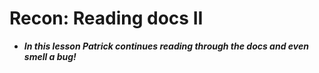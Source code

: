 # Recon: Reading docs II
- ***In this lesson Patrick continues reading through the docs and even smell a bug!***
